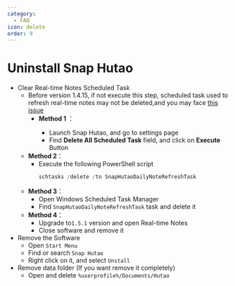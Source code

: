 ```yaml
---
category:
  - FAQ
icon: delete
order: 9
---
```


# Uninstall Snap Hutao

- Clear Real-time Notes Scheduled Task
  - Before version 1.4.15, if not execute this step, scheduled task used to refresh real-time notes may not be deleted,and you may face [this issue](FAQ.md#为什么会弹出需要使用新应用以打开的对话框)
    - **Method 1** <Badge text="For version <= 1.4.15" type="tip" />：
      - Launch Snap Hutao, and go to settings page
      - Find **Delete All Scheduled Task** field, and click on **Execute** Button <Badge text="Requires administrator privileges" type="tip" />
  - **Method 2**：
    - Execute the following PowerShell script
      ```PowerShell
      schtasks /delete /tn SnapHutaoDailyNoteRefreshTask
      ```
  - **Method 3**：
    - Open Windows Scheduled Task Manager
    - Find `SnapHutaoDailyNoteRefreshTask` task and delete it
  - **Method 4**：
    - Upgrade to`1.5.1` version and open Real-time Notes
    - Close software and remove it
- Remove the Software
  - Open `Start Menu`
  - Find or search `Snap Hutao`
  - Right click on it, and select `Unstall`
- Remove data folder (If you want remove it completely)
  - Open and delete `%userprofile%/Documents/Hutao`

